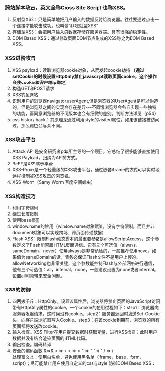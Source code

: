 ### 跨站脚本攻击，英文全称Cross Site Script 也称XSS。
1. 反射型XSS：只是简单地把用户输入的数据反射给浏览器。往往要通过点击一个连接才能攻击成功。也叫做“非吃就型XSS”
2. 存储型XSS：会把用户输入的数据存储在服务器端。具有很强的稳定性。
3. DOM Based XSS：通过修改页面DOM节点形成的XSS称之为DOM Based XSS。
### XSS进阶攻击
1. XSS payload：读取浏览器cookie对象，从而发起cookie劫持 **（通过setCookie的时候设置HttpOnly禁止javascript读取页面cookie，这个操作会使cookie和客户端ip绑定）**
2. 构造GET和POST请求
3. XSS钓鱼网站
4. 识别用户的浏览器navigator.userAgent,但是浏览器的UserAgent是可以伪造的，但是浏览器之间的实现会存在差异---不同饿浏览器会各自实现一些独特的功能，而同意浏览器的不同版本也会有细微的差别。判断方法详见（p54）
5. css history hack：其原理是通过利用style的visited属性，如果该链接被访问过，那么颜色会与众不同。
### XSS攻击平台
1. Attack API 是安全研究者pdp所主导的一个项目，它总结了很多能够直接使用XSS Payload，归纳为API的方式。
2. BeEF是XSS演示平台
3. XSS-Proxy是一个轻量级的XSS攻击平台，通过嵌套iframe的方式可以实时地远程控制被XSS攻击的浏览器。
4. XSS-Worm（Samy Worm 百度空间蠕虫）
### XSS构造技巧
1. 利用字符编码
2. 绕过长度限制
3. 使用base标签
4. window.name的妙用（window.name对象赋值，没有字符限制。而且并非document对象可以实现跨域、跨页面传递数据）
5. Flash XSS：限制Flash动态脚本的最重要参数是allowScriptAccess，这个参数定义了Flash能否跟HTML页面通信。它有三个可选值（always，sameDomain，never）使用always是非常危险的，一般推荐使用neve。如果值为sameDomain的话，请务必保证Flash文件不是用户上传的。allowNetworking也非常关键，这个参数能控制Flash与外部网络进行通信，他有三个可选值：all，internal，none，一般建议设置为none或者internal。设置all可能带来安全问题。
### XSS的防御
1. 四两拨千斤：HttpOnly。设置该属性后，浏览器将禁止页面的JavaScript访问带有HttpOnly属性的cookie。一个cookie的使用过程如下：step1：浏览器向服务器发起请求，这时候没有cookie。step2：服务器返回时发送Set-Cookie头，向客户端浏览器写入Cookie。step3：在该cookie到期前，浏览器的所有页面都将发送改cookie。
2. 输入检查。XSS Filter在用户提交数据时获取变量，进行XSS检查；此时用户数据并没有结合渲染页面的HTML代码。
3. 输出检查。编码转译
4. 安全的编码函数 &=>&amp;  < => &lt; > => &gt; " => &quot; ' => &#x27;  /  => &#x2F;  
处理富文本：使用白名单，避免使用黑名单（iframe，base，form，script）；尽可能禁止用户使用自定义的css与style
防御DOM Based XSS：
